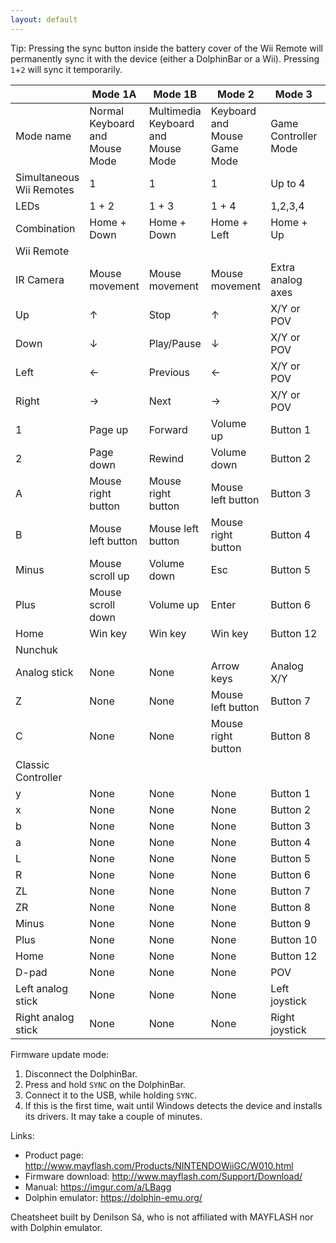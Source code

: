 ```yaml
---
layout: default
---
```


<style type="text/css">
main table {
	border: 2px solid gray;
	border-collapse: collapse;
}
main table td,
main table th {
	border: 1px solid gray;
	padding: 2px;
}
</style>

Tip: Pressing the sync button inside the battery cover of the Wii Remote will permanently sync it with the device (either a DolphinBar or a Wii). Pressing `1`+`2` will sync it temporarily.

|                          | Mode 1A                        | Mode 1B                            | Mode 2                       | Mode 3               | Mode 4                              |
|--------------------------|--------------------------------|------------------------------------|------------------------------|----------------------|-------------------------------------|
| Mode name                | Normal Keyboard and Mouse Mode | Multimedia Keyboard and Mouse Mode | Keyboard and Mouse Game Mode | Game Controller Mode | Wii Remote Controller Emulator Mode |
| Simultaneous Wii Remotes | 1                              | 1                                  | 1                            | Up to 4              | Up to 4                             |
| LEDs                     | 1 + 2                          | 1 + 3                              | 1 + 4                        | 1,2,3,4              | 1,2,3,4                             |
| Combination              | Home + Down                    | Home + Down                        | Home + Left                  | Home + Up            | Home + Right                        |
| Wii Remote               |                                |                                    |                              |                      |                                     |
| IR Camera                | Mouse movement                 | Mouse movement                     | Mouse movement               | Extra analog axes    | Dolphin                             |
| Up                       | ↑                              | Stop                               | ↑                            | X/Y or POV           | Dolphin                             |
| Down                     | ↓                              | Play/Pause                         | ↓                            | X/Y or POV           | Dolphin                             |
| Left                     | ←                              | Previous                           | ←                            | X/Y or POV           | Dolphin                             |
| Right                    | →                              | Next                               | →                            | X/Y or POV           | Dolphin                             |
| 1                        | Page up                        | Forward                            | Volume up                    | Button 1             | Dolphin                             |
| 2                        | Page down                      | Rewind                             | Volume down                  | Button 2             | Dolphin                             |
| A                        | Mouse right button             | Mouse right button                 | Mouse left button            | Button 3             | Dolphin                             |
| B                        | Mouse left button              | Mouse left button                  | Mouse right button           | Button 4             | Dolphin                             |
| Minus                    | Mouse scroll up                | Volume down                        | Esc                          | Button 5             | Dolphin                             |
| Plus                     | Mouse scroll down              | Volume up                          | Enter                        | Button 6             | Dolphin                             |
| Home                     | Win key                        | Win key                            | Win key                      | Button 12            | Dolphin                             |
| Nunchuk                  |                                |                                    |                              |                      |                                     |
| Analog stick             | None                           | None                               | Arrow keys                   | Analog X/Y           | Dolphin                             |
| Z                        | None                           | None                               | Mouse left button            | Button 7             | Dolphin                             |
| C                        | None                           | None                               | Mouse right button           | Button 8             | Dolphin                             |
| Classic Controller       |                                |                                    |                              |                      |                                     |
| y                        | None                           | None                               | None                         | Button 1             | Dolphin                             |
| x                        | None                           | None                               | None                         | Button 2             | Dolphin                             |
| b                        | None                           | None                               | None                         | Button 3             | Dolphin                             |
| a                        | None                           | None                               | None                         | Button 4             | Dolphin                             |
| L                        | None                           | None                               | None                         | Button 5             | Dolphin                             |
| R                        | None                           | None                               | None                         | Button 6             | Dolphin                             |
| ZL                       | None                           | None                               | None                         | Button 7             | Dolphin                             |
| ZR                       | None                           | None                               | None                         | Button 8             | Dolphin                             |
| Minus                    | None                           | None                               | None                         | Button 9             | Dolphin                             |
| Plus                     | None                           | None                               | None                         | Button 10            | Dolphin                             |
| Home                     | None                           | None                               | None                         | Button 12            | Dolphin                             |
| D-pad                    | None                           | None                               | None                         | POV                  | Dolphin                             |
| Left analog stick        | None                           | None                               | None                         | Left joystick        | Dolphin                             |
| Right analog stick       | None                           | None                               | None                         | Right joystick       | Dolphin                             |

Firmware update mode:

1. Disconnect the DolphinBar.
2. Press and hold `SYNC` on the DolphinBar.
3. Connect it to the USB, while holding `SYNC`.
4. If this is the first time, wait until Windows detects the device and installs its drivers. It may take a couple of minutes.

Links:

* Product page: <http://www.mayflash.com/Products/NINTENDOWiiGC/W010.html>
* Firmware download: <http://www.mayflash.com/Support/Download/>
* Manual: <https://imgur.com/a/LBagg>
* Dolphin emulator: <https://dolphin-emu.org/>

Cheatsheet built by Denilson Sá, who is not affiliated with MAYFLASH nor with Dolphin emulator.
